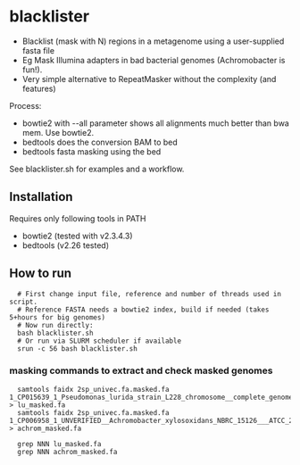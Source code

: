 # blacklister
 * Blacklist (mask with N) regions in a metagenome using a user-supplied fasta file
 * Eg Mask Illumina adapters in bad bacterial genomes (Achromobacter is fun!).
 * Very simple alternative to RepeatMasker without the complexity (and features)


Process:
  * bowtie2 with --all parameter shows all alignments much better than bwa mem. Use bowtie2.
  * bedtools does the conversion BAM to bed
  * bedtools fasta masking using the bed


See blacklister.sh for examples and a workflow. 

## Installation
  Requires only following tools in PATH
  * bowtie2 (tested with v2.3.4.3)
  * bedtools (v2.26 tested)
  


## How to run

```
  # First change input file, reference and number of threads used in script. 
  # Reference FASTA needs a bowtie2 index, build if needed (takes 5+hours for big genomes)
  # Now run directly:
  bash blacklister.sh
  # Or run via SLURM scheduler if available
  srun -c 56 bash blacklister.sh
```

### masking commands to extract and check masked genomes
```
  samtools faidx 2sp_univec.fa.masked.fa 1_CP015639_1_Pseudomonas_lurida_strain_L228_chromosome__complete_genome_BAC > lu_masked.fa
  samtools faidx 2sp_univec.fa.masked.fa 1_CP006958_1_UNVERIFIED__Achromobacter_xylosoxidans_NBRC_15126___ATCC_27061__complete_genome_BAC > achrom_masked.fa

  grep NNN lu_masked.fa
  grep NNN achrom_masked.fa
```
